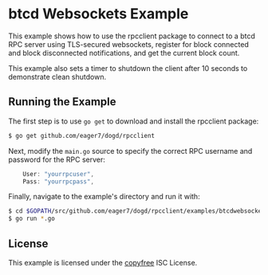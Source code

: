 btcd Websockets Example
=======================

This example shows how to use the rpcclient package to connect to a btcd RPC
server using TLS-secured websockets, register for block connected and block
disconnected notifications, and get the current block count.

This example also sets a timer to shutdown the client after 10 seconds to
demonstrate clean shutdown.

## Running the Example

The first step is to use `go get` to download and install the rpcclient package:

```bash
$ go get github.com/eager7/dogd/rpcclient
```

Next, modify the `main.go` source to specify the correct RPC username and
password for the RPC server:

```Go
	User: "yourrpcuser",
	Pass: "yourrpcpass",
```

Finally, navigate to the example's directory and run it with:

```bash
$ cd $GOPATH/src/github.com/eager7/dogd/rpcclient/examples/btcdwebsockets
$ go run *.go
```

## License

This example is licensed under the [copyfree](http://copyfree.org) ISC License.
